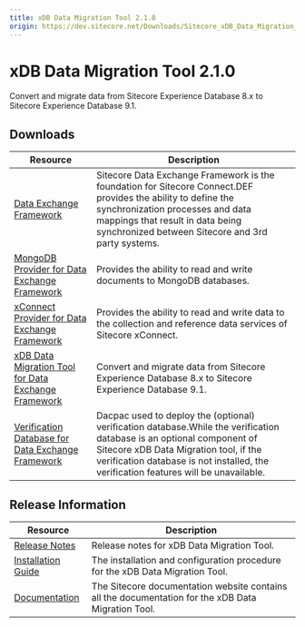 ```yaml
---
title: xDB Data Migration Tool 2.1.0
origin: https://dev.sitecore.net/Downloads/Sitecore_xDB_Data_Migration_Tool/2x/xDB_Data_Migration_Tool_210.aspx
---
```


# xDB Data Migration Tool 2.1.0

Convert and migrate data from Sitecore Experience Database 8.x to Sitecore Experience Database 9.1.

## Downloads

 | Resource | Description |
 | --- | --- |
 | [Data Exchange Framework](https://sitecoredev.azureedge.net/~/media/392EB4BDDB334166BECEABC985B625C0.ashx?date=20181127T132330) | Sitecore Data Exchange Framework is the foundation for Sitecore Connect.DEF provides the ability to define the synchronization processes and data mappings that result in data being synchronized between Sitecore and 3rd party systems. |
 | [MongoDB Provider for Data Exchange Framework](https://sitecoredev.azureedge.net/~/media/2BFDF752EE814076966F4F37E7918A0A.ashx?date=20181127T132330) | Provides the ability to read and write documents to MongoDB databases. |
 | [xConnect Provider for Data Exchange Framework](https://sitecoredev.azureedge.net/~/media/B04EC1CAFF3747C4B578AD7A9EC78BE7.ashx?date=20181127T132330) | Provides the ability to read and write data to the collection and reference data services of Sitecore xConnect. |
 | [xDB Data Migration Tool for Data Exchange Framework](https://sitecoredev.azureedge.net/~/media/65EEADD46D6F4ED980B51EDE11447FDC.ashx?date=20181127T132331) | Convert and migrate data from Sitecore Experience Database 8.x to Sitecore Experience Database 9.1. |
 | [Verification Database for Data Exchange Framework](https://sitecoredev.azureedge.net/~/media/12E014AAA73A4DBB818C2FBDCAD9AD11.ashx?date=20181127T133756) | Dacpac used to deploy the (optional) verification database.While the verification database is an optional component of Sitecore xDB Data Migration tool, if the verification database is not installed, the verification features will be unavailable. |

## Release Information

 | Resource | Description |
 | --- | --- |
 | [Release Notes](https://dev.sitecore.net:443/downloads/Sitecore%20xDB%20Data%20Migration%20Tool/2x/xDB%20Data%20Migration%20Tool%20210/Release%20Notes) | Release notes for xDB Data Migration Tool. |
 | [Installation Guide](https://sitecoredev.azureedge.net/~/media/3098ADAA80444031A9E1D938A212C67A.ashx?date=20191101T135242) | The installation and configuration procedure for the xDB Data Migration Tool. |
 | [Documentation](https://doc.sitecore.com/developers/dmt/21/xdb-data-migration-tool/en/index-en.html) | The Sitecore documentation website contains all the documentation for the xDB Data Migration Tool. |
